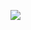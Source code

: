 
<img src = "https://encrypted-tbn0.gstatic.com/images?q=tbn:ANd9GcTzKx3_79Fj196Sb7uHNKIjkImIyFx05POg0UHD8D-_-X2nxWVV"></img>
<style > </style>
